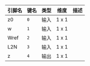 <!--
DO NOT EDIT THIS FILE DIRECTLY.
This file is generated by tools/comp-docs.js.
All changes will be overwritten by regeneration.
-->

<slot class="model-pins">

| 引脚名 | 键名 | 类型 | 维度 | 描述 |
|:------ |:---- |:----:|:----:|:---- |
| z0 | `0` | 输入 | 1 x 1 |  |
| w | `1` | 输入 | 1 x 1 |  |
| Wref | `2` | 输入 | 1 x 1 |  |
| L2N | `3` | 输入 | 1 x 1 |  |
| z | `4` | 输出 | 1 x 1 |  |

</slot>

